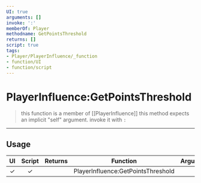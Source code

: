 ```yaml
---
UI: true
arguments: []
invoke: ':'
memberOf: Player
methodname: GetPointsThreshold
returns: []
script: true
tags:
- Player/PlayerInfluence/_function
- function/UI
- function/script
---
```

# PlayerInfluence:GetPointsThreshold
> this function is a member of [[PlayerInfluence]]
> this method expects an implicit "self" argument. invoke it with `:`
-----
## Usage
|  UI | Script | Returns | Function | Arguments |
|:---:|:------:|-------:|:--------:|:---------|
|✓|✓||PlayerInfluence:GetPointsThreshold||
